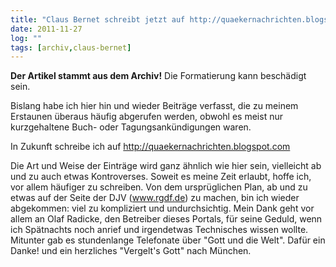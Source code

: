 ```yaml
---
title: "Claus Bernet schreibt jetzt auf http://quaekernachrichten.blogspot.com/"
date: 2011-11-27
log: ""
tags: [archiv,claus-bernet]
---
```

**Der Artikel stammt aus dem Archiv!** Die Formatierung kann beschädigt sein.

Bislang habe ich hier hin und wieder Beiträge verfasst, die zu meinem Erstaunen überaus häufig abgerufen werden, obwohl es meist nur kurzgehaltene Buch- oder Tagungsankündigungen waren.

In Zukunft schreibe ich auf http://quaekernachrichten.blogspot.com

Die Art und Weise der Einträge wird ganz ähnlich wie hier sein, vielleicht ab und zu auch etwas Kontroverses. Soweit es meine Zeit erlaubt, hoffe ich, vor allem häufiger zu schreiben. Von dem ursprüglichen Plan, ab und zu etwas auf der Seite der DJV (www.rgdf.de) zu machen, bin ich wieder abgekommen: viel zu kompliziert und undurchsichtig. Mein Dank geht vor allem an Olaf Radicke, den Betreiber dieses Portals, für seine Geduld, wenn ich Spätnachts noch anrief und irgendetwas Technisches wissen wollte. Mitunter gab es stundenlange Telefonate über "Gott und die Welt". Dafür ein Danke! und ein herzliches "Vergelt's Gott" nach München.
